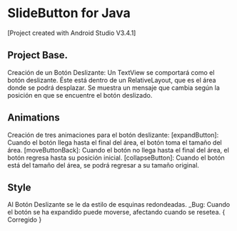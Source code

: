 # SlideButton for Java

[Project created with Android Studio V3.4.1]

## Project Base.
Creación de un Botón Deslizante:
Un TextView se comportará como el botón deslizante. 
Éste está dentro de un RelativeLayout, que es el área donde se podrá desplazar. 
Se muestra un mensaje que cambia según la posición en que se encuentre el botón deslizado.

## Animations
Creación de tres animaciones para el botón deslizante:
[expandButton]: Cuando el botón llega hasta el final del área, el botón toma el tamaño del área.
[moveButtonBack]: Cuando el botón no llega hasta el final del área, el botón regresa hasta su posición inicial.
[collapseButton]: Cuando el botón está del tamaño del área, se podrá regresar a su tamaño original.

## Style
Al Botón Deslizante se le da estilo de esquinas redondeadas.
_Bug: Cuando el botón se ha expandido puede moverse, afectando cuando se resetea. { Corregido }